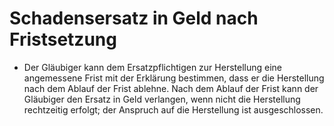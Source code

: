 # Schadensersatz in Geld nach Fristsetzung

- Der Gläubiger kann dem Ersatzpflichtigen zur Herstellung eine angemessene Frist mit der Erklärung bestimmen, dass er die Herstellung nach dem Ablauf der Frist ablehne. Nach dem Ablauf der Frist kann der Gläubiger den Ersatz in Geld verlangen, wenn nicht die Herstellung rechtzeitig erfolgt; der Anspruch auf die Herstellung ist ausgeschlossen.

